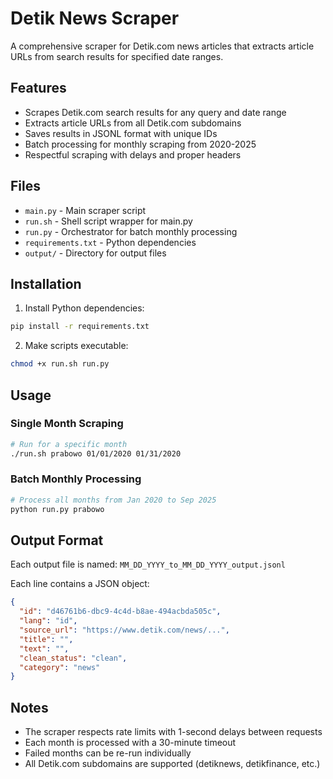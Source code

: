 # Detik News Scraper

A comprehensive scraper for Detik.com news articles that extracts article URLs from search results for specified date ranges.

## Features

- Scrapes Detik.com search results for any query and date range
- Extracts article URLs from all Detik.com subdomains
- Saves results in JSONL format with unique IDs
- Batch processing for monthly scraping from 2020-2025
- Respectful scraping with delays and proper headers

## Files

- `main.py` - Main scraper script
- `run.sh` - Shell script wrapper for main.py
- `run.py` - Orchestrator for batch monthly processing
- `requirements.txt` - Python dependencies
- `output/` - Directory for output files

## Installation

1. Install Python dependencies:
```bash
pip install -r requirements.txt
```

2. Make scripts executable:
```bash
chmod +x run.sh run.py
```

## Usage

### Single Month Scraping

```bash
# Run for a specific month
./run.sh prabowo 01/01/2020 01/31/2020
```

### Batch Monthly Processing

```bash
# Process all months from Jan 2020 to Sep 2025
python run.py prabowo
```

## Output Format

Each output file is named: `MM_DD_YYYY_to_MM_DD_YYYY_output.jsonl`

Each line contains a JSON object:
```json
{
  "id": "d46761b6-dbc9-4c4d-b8ae-494acbda505c",
  "lang": "id",
  "source_url": "https://www.detik.com/news/...",
  "title": "",
  "text": "",
  "clean_status": "clean",
  "category": "news"
}
```

## Notes

- The scraper respects rate limits with 1-second delays between requests
- Each month is processed with a 30-minute timeout
- Failed months can be re-run individually
- All Detik.com subdomains are supported (detiknews, detikfinance, etc.)
